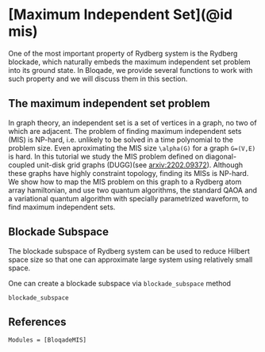 # [Maximum Independent Set](@id mis)

One of the most important property of Rydberg system is the Rydberg blockade,
which naturally embeds the maximum independent set problem into its ground state. In Bloqade, we provide several functions to work with such property and we will discuss them in this section.

## The maximum independent set problem
In graph theory, an independent set is a set of vertices in a graph, no two of which are adjacent.
The problem of finding maximum independent sets (MIS) is NP-hard, i.e. unlikely to be solved in a time polynomial to the problem size.
Even aproximating the MIS size ``\alpha(G)`` for a graph ``G=(V,E)`` is hard.
In this tutorial we study the MIS problem defined on diagonal-coupled unit-disk grid graphs (DUGG)(see [arxiv:2202.09372](https://arxiv.org/abs/2202.09372)).
Although these graphs have highly constraint topology, finding its MISs is NP-hard.
We show how to map the MIS problem on this graph to a Rydberg atom array hamiltonian,
and use two quantum algorithms, the standard QAOA and a variational quantum algorithm with specially parametrized waveform, to find maximum independent sets.

## Blockade Subspace

The blockade subspace of Rydberg system can be used to reduce Hilbert space
size so that one can approximate large system using relatively small space.

One can create a blockade subspace via `blockade_subspace` method

```@docs
blockade_subspace
```

## References

```@autodocs
Modules = [BloqadeMIS]
```

